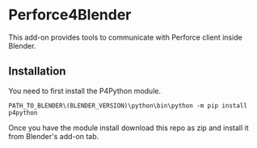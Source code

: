 # Perforce4Blender

This add-on provides tools to communicate with Perforce client inside Blender.

## Installation

You need to first install the P4Python module.

`PATH_TO_BLENDER\(BLENDER_VERSION)\python\bin\python -m pip install p4python`

Once you have the module install download this repo as zip and install it from Blender's add-on tab.